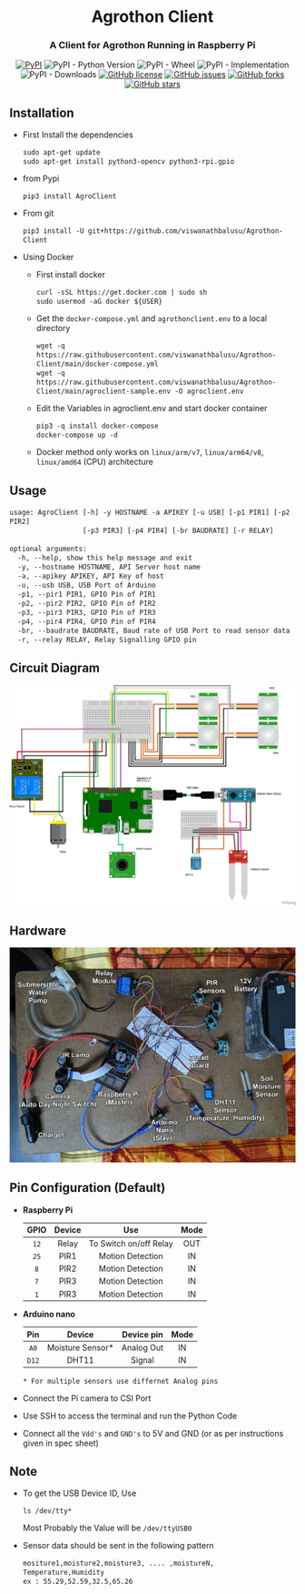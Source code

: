 <div align="center">
<h1>Agrothon Client</h1>
<h3>A Client for Agrothon Running in Raspberry Pi</h3>
<a href="https://pypi.org/project/AgroClient"><img alt="PyPI" src="https://img.shields.io/pypi/v/AgroClient?style=for-the-badge"></a>
<img alt="PyPI - Python Version" src="https://img.shields.io/pypi/pyversions/AgroClient?style=for-the-badge">
<img alt="PyPI - Wheel" src="https://img.shields.io/pypi/wheel/AgroClient?style=for-the-badge">
<img alt="PyPI - Implementation" src="https://img.shields.io/pypi/implementation/AgroClient?style=for-the-badge">
<img alt="PyPI - Downloads" src="https://img.shields.io/pypi/dm/AgroClient?style=for-the-badge">
<a href="https://github.com/viswanathbalusu/Agrothon-Client/blob/main/LICENSE"><img alt="GitHub license" src="https://img.shields.io/github/license/ViswanathBalusu/Agrothon-Client?style=for-the-badge"></a>
<a href="https://github.com/ViswanathBalusu/Agrothon-Client/issues"><img alt="GitHub issues" src="https://img.shields.io/github/issues/ViswanathBalusu/Agrothon-Client?style=for-the-badge"></a>
<a href="https://github.com/ViswanathBalusu/Agrothon-Client/network"><img alt="GitHub forks" src="https://img.shields.io/github/forks/ViswanathBalusu/Agrothon-Client?style=for-the-badge"></a>
<a href="https://github.com/ViswanathBalusu/Agrothon-Client/stargazers"><img alt="GitHub stars" src="https://img.shields.io/github/stars/ViswanathBalusu/Agrothon-Client?style=for-the-badge"></a>

</div>

## Installation
- First Install the dependencies
    ```
    sudo apt-get update
    sudo apt-get install python3-opencv python3-rpi.gpio
    ```
- from Pypi

    ```
    pip3 install AgroClient
    ```
- From git

  ```
  pip3 install -U git+https://github.com/viswanathbalusu/Agrothon-Client
  ```
- Using Docker
  - First install docker
  
    ```
    curl -sSL https://get.docker.com | sudo sh
    sudo usermod -aG docker ${USER}
    ```
  - Get the `docker-compose.yml` and `agrothonclient.env` to a local directory

    ```
    wget -q https://raw.githubusercontent.com/viswanathbalusu/Agrothon-Client/main/docker-compose.yml
    wget -q https://raw.githubusercontent.com/viswanathbalusu/Agrothon-Client/main/agroclient-sample.env -O agroclient.env
    ```
  - Edit the Variables in agroclient.env and start docker container

    ```
    pip3 -q install docker-compose
    docker-compose up -d
    ```
  - Docker method only works on `linux/arm/v7`, `linux/arm64/v8`, `linux/amd64` (CPU) architecture

## Usage

```
usage: AgroClient [-h] -y HOSTNAME -a APIKEY [-u USB] [-p1 PIR1] [-p2 PIR2]
                  [-p3 PIR3] [-p4 PIR4] [-br BAUDRATE] [-r RELAY]

optional arguments:
  -h, --help, show this help message and exit
  -y, --hostname HOSTNAME, API Server host name
  -a, --apikey APIKEY, API Key of host
  -u, --usb USB, USB Port of Arduino
  -p1, --pir1 PIR1, GPIO Pin of PIR1
  -p2, --pir2 PIR2, GPIO Pin of PIR2
  -p3, --pir3 PIR3, GPIO Pin of PIR3
  -p4, --pir4 PIR4, GPIO Pin of PIR4
  -br, --baudrate BAUDRATE, Baud rate of USB Port to read sensor data
  -r, --relay RELAY, Relay Signalling GPIO pin
```

## Circuit Diagram

![Circuit](https://raw.githubusercontent.com/viswanathbalusu/Agrothon-Client/main/images/CircuitDiagram.jpg)

## Hardware

![Hardware](https://raw.githubusercontent.com/viswanathbalusu/Agrothon-Client/main/images/projecthardware.jpg)
## Pin Configuration (Default)

- **Raspberry Pi**

    | GPIO | Device | Use | Mode |
    | :---: | :---: | :---: | :---: |
    | `12` | Relay | To Switch on/off Relay | OUT |
    | `25` | PIR1 | Motion Detection | IN |
    | `8` | PIR2 | Motion Detection | IN |
    | `7` | PIR3 | Motion Detection | IN |
    | `1` | PIR3 | Motion Detection | IN |

- **Arduino nano**

    | Pin | Device | Device pin | Mode |
    | :---: | :---: | :---: | :---: |
    | `A0` | Moisture Sensor* | Analog Out | IN |
    | `D12` | DHT11 | Signal | IN |
  
    ```* For multiple sensors use differnet Analog pins```

- Connect the Pi camera to CSI Port
- Use SSH to access the terminal and run the Python Code
- Connect all the `Vdd's` and `GND's` to 5V and GND (or as per instructions given in spec sheet)

## Note
- To get the USB Device ID, Use
    ```
    ls /dev/tty*
    ```
    Most Probably the Value will be `/dev/ttyUSB0`

- Sensor data should be sent in the following pattern
  
    ```
    mositure1,moisture2,moisture3, .... ,moistureN, Temperature,Humidity
    ex : 55.29,52.59,32.5,65.26
    ```
